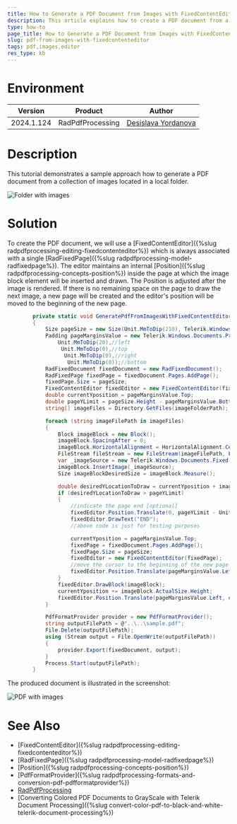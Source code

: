 ```yaml
---
title: How to Generate a PDF Document from Images with FixedContentEditor
description: This article explains how to create a PDF document from a collection of images using the RadPdfProcessing library.
type: how-to
page_title: How to Generate a PDF Document from Images with FixedContentEditor
slug: pdf-from-images-with-fixedcontenteditor
tags: pdf,images,editor
res_type: kb
---
```

# Environment
| Version | Product | Author | 
| --- | --- | ---- | 
| 2024.1.124 | RadPdfProcessing|[Desislava Yordanova](https://www.telerik.com/blogs/author/desislava-yordanova)| 

# Description
This tutorial demonstrates a sample approach how to generate a PDF document from a collection of images located in a local folder.

![Folder with images](images/images-folder.png)

# Solution
To create the PDF document, we will use a [FixedContentEditor]({%slug radpdfprocessing-editing-fixedcontenteditor%}) which is always associated with a single [RadFixedPage]({%slug radpdfprocessing-model-radfixedpage%}). The editor maintains an internal [Position]({%slug radpdfprocessing-concepts-position%}) inside the page at which the image block element will be inserted and drawn. The Position is adjusted after the image is rendered. If there is no remaining space on the page to draw the next image, a new page will be created and the editor's position will be moved to the beginning of the new page. 
 
```csharp
        private static void GeneratePdfFromImagesWithFixedContentEditor(string imageFolderPath)
        {
            Size pageSize = new Size(Unit.MmToDip(210), Telerik.Windows.Documents.Media.Unit.MmToDip(297));
            Padding pageMarginsValue = new Telerik.Windows.Documents.Primitives.Padding(
                Unit.MmToDip(20),//left
                 Unit.MmToDip(0),//top
                  Unit.MmToDip(0),//right
                   Unit.MmToDip(0));//bottom
            RadFixedDocument fixedDocument = new RadFixedDocument();
            RadFixedPage fixedPage = fixedDocument.Pages.AddPage();
            fixedPage.Size = pageSize;
            FixedContentEditor fixedEditor = new FixedContentEditor(fixedPage);
            double currentYposition = pageMarginsValue.Top;
            double pageYLimit = pageSize.Height - pageMarginsValue.Bottom;
            string[] imageFiles = Directory.GetFiles(imageFolderPath);

            foreach (string imageFilePath in imageFiles)
            {
                Block imageBlock = new Block();
                imageBlock.SpacingAfter = 0;
                imageBlock.HorizontalAlignment = HorizontalAlignment.Center;
                FileStream fileStream = new FileStream(imageFilePath, FileMode.Open);
                var _imageSource = new Telerik.Windows.Documents.Fixed.Model.Resources.ImageSource(fileStream);
                imageBlock.InsertImage(_imageSource);
                Size imageBlockDesiredSize = imageBlock.Measure();

                double desiredYLocationToDraw = currentYposition + imageBlockDesiredSize.Height;
                if (desiredYLocationToDraw > pageYLimit)
                {
                    //indicate the page end [optional]
                    fixedEditor.Position.Translate(0, pageYLimit - Unit.MmToDip(5));
                    fixedEditor.DrawText("END");
                    //above code is just for testing purposes

                    currentYposition = pageMarginsValue.Top;
                    fixedPage = fixedDocument.Pages.AddPage();
                    fixedPage.Size = pageSize;
                    fixedEditor = new FixedContentEditor(fixedPage);
                    //move the cursor to the beginning of the new page
                    fixedEditor.Position.Translate(pageMarginsValue.Left, currentYposition);
                }
                fixedEditor.DrawBlock(imageBlock);
                currentYposition += imageBlock.ActualSize.Height;
                fixedEditor.Position.Translate(pageMarginsValue.Left, currentYposition);
            }

            PdfFormatProvider provider = new PdfFormatProvider();
            string outputFilePath = @"..\..\sample.pdf";
            File.Delete(outputFilePath);
            using (Stream output = File.OpenWrite(outputFilePath))
            {
                provider.Export(fixedDocument, output);
            }
            Process.Start(outputFilePath);
        }
```
The produced document is illustrated in the screenshot:

![PDF with images](images/pdf-with-images.png)

# See Also
- [FixedContentEditor]({%slug radpdfprocessing-editing-fixedcontenteditor%})
- [RadFixedPage]({%slug radpdfprocessing-model-radfixedpage%})
- [Position]({%slug radpdfprocessing-concepts-position%})
- [PdfFormatProvider]({%slug radpdfprocessing-formats-and-conversion-pdf-pdfformatprovider%})
- [RadPdfProcessing](https://docs.telerik.com/devtools/document-processing/libraries/radpdfprocessing/overview)
- [Converting Colored PDF Documents to GrayScale with Telerik Document Processing]({%slug convert-color-pdf-to-black-and-white-telerik-document-processing%})
